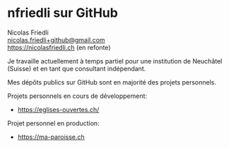 # nfriedli sur GitHub

Nicolas Friedli  
nicolas.friedli+github@gmail.com  
https://nicolasfriedli.ch (en refonte)

Je travaille actuellement à temps partiel pour une institution de Neuchâtel (Suisse) et en tant que consultant indépendant.

Mes dépôts publics sur GitHub sont en majorité des projets personnels. 

Projets personnels en cours de développement: 

- https://eglises-ouvertes.ch/

Projet personnel en production: 

- https://ma-paroisse.ch
